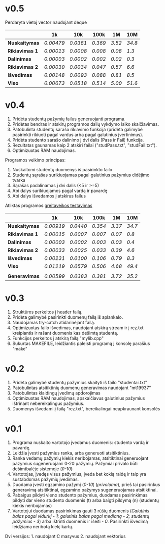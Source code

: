 # v0.5

Perdaryta vietoj vector naudojant deque

|                  | **1k**    | **10k**  | **100k** | **1M** | **10M** |
| ---------------- | --------- | -------- | -------- | ------ | ------- |
| **Nuskaitymas**  | _0.00479_ | _0.0381_ | _0.369_  | _3.52_ | _34.8_  |
| **Rikiavimas 1** | _0.00013_ | _0.0008_ | _0.008_  | _0.08_ | _1.3_   |
| **Dalinimas**    | _0.00003_ | _0.0002_ | _0.002_  | _0.02_ | _0.3_   |
| **Rikiavimas 2** | _0.00030_ | _0.0034_ | _0.047_  | _0.57_ | _6.6_   |
| **Išvedimas**    | _0.00148_ | _0.0093_ | _0.088_  | _0.81_ | _8.5_   |
| **Viso**         | _0.00673_ | _0.0518_ | _0.514_  | _5.00_ | _51.6_  |

# v0.4

1. Pridėta studentų pažymių failus generuojanti programa.
2. Pridėtas bendras ir atskirų programos dalių vykdymo laiko skaičiavimas.
3. Patobulinta studentų sarašo rikiavimo funkcija (pridėta galimybė pasirinkti rikiuoti pagal vardus arba pagal galutinius įvertinimus).
4. Pridėta studento sarašo dalinimo į dvi dalis (Pass ir Fail) funkcija.
5. Rezultatas gaunamas kaip 2 atskiri failai ("studPass.txt", "studFail.txt").
6. Optimizuotas RAM naudojimas.

Programos veikimo principas:

1. Nuskaitomi studentų duomenys iš pasirinkto failo
2. Studentų sąrašas surikiuojamas pagal galutinius pažymius didėjimo tvarka
3. Sąrašas padalinamas į dvi dalis (<5 ir >=5)
4. Abi dalys surikiuojamos pagal vardą ir pavardę
5. Abi dalys išvedamos į atskirus failus

Atliktas programos [greitaveikos testavimas](greitaveikosAtaskaita.txt)

|                  | **1k**    | **10k**  | **100k** | **1M** | **10M** |
| ---------------- | --------- | -------- | -------- | ------ | ------- |
| **Nuskaitymas**  | _0.00919_ | _0.0440_ | _0.354_  | _3.37_ | _34.7_  |
| **Rikiavimas 1** | _0.00015_ | _0.0007_ | _0.007_  | _0.07_ | _0.8_   |
| **Dalinimas**    | _0.00003_ | _0.0002_ | _0.003_  | _0.03_ | _0.4_   |
| **Rikiavimas 2** | _0.00033_ | _0.0025_ | _0.033_  | _0.39_ | _4.6_   |
| **Išvedimas**    | _0.00231_ | _0.0100_ | _0.106_  | _0.79_ | _8.3_   |
| **Viso**         | _0.01219_ | _0.0579_ | _0.506_  | _4.68_ | _49.4_  |
|                  |           |          |          |        |         |
| **Generavimas**  | _0.00599_ | _0.0383_ | _0.381_  | _3.72_ | _35.2_  |

# v0.3

1. Struktūros perkeltos į header failą.
2. Pridėta galimybė pasirinkti duomenų failą iš aplankalo.
3. Naudojamas try-catch atidarinėjant failą.
4. Optimizuotas failo išvedimas, naudojant atskirą stream ir į rez.txt kreipiantis ir rašant duomenis kas dešimtą studentą.
5. Funkcijos perkeltos į atskirą failą "mylib.cpp"
6. Sukurtas MAKEFILE, leidžiantis paleisti programą į konsolę parašius "make"

# v0.2

1. Pridėta galimybė studentų pažymius skaityti iš failo "studentai.txt"
2. Patobulintas atsitiktinių duomenų generavimas naudojant "mt19937"
3. Patobulintas klaidingų įvedimų apdorojimas
4. Optimizuotas RAM naudojimas, apskaičiavus galutinius pažymius ištrinant nebereikalingus pažymius.
5. Duomenys išvedami į failą "rez.txt", bereikalingai neapkraunant konsolės

# v0.1

1.  Programa nuskaito vartotojo įvedamus duomenis: studento vardą ir pavardę.
2.  Leidžia įvesti pažymius ranka, arba generuoti atsitiktinius.
3.  Ranka vedamų pažymių kiekis neribojamas, atsitiktinai generuojant pazymius sugeneruojami 0-20 pažymių. Pažymiai privalo būti dešimtbalėje sistemoje (_0-10_)
4.  Vartotojas, įvedęs visus pažymius, įveda bet kokią raidę ir taip yra sustabdomas pažymių įvedimas.
5.  Duodama įvesti egzamino pažymį (_0-10_) (_privaloma_), prieš tai pasirinkus generavimą atsitiktinai, egzamino pažymys sugeneruojamas atsitiktinai.
6.  Pabaigus pildyti vieno studento pažymius, duodamas pasirinkimas pildyti dar vieno studento duomenis (t) arba baigti pildymą (n) (studentų kiekis neribojamas)
7.  Vartotojui duodamas pasirinkimas gauti 3 rūšių duomenis (_Galutinis balas pagal vidurkį - 1; galutinis balas pagal medianą - 2; studentų pažymius - 3_) arba ištrinti duomenis ir išeiti - _0_. Pasirinkti išvedimą leidžiama neribotą kiekį kartų.

Dvi versijos: 1. naudojant C masyvus 2. naudojant vektorius
